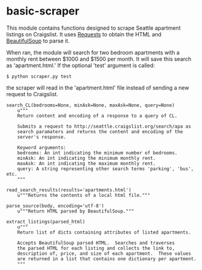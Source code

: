 basic-scraper
=============

This module contains functions designed to scrape Seattle apartment listings on Craigslist.
It uses [Requests](http://docs.python-requests.org/en/latest/) to obtain the HTML and [BeautifulSoup](http://www.crummy.com/software/BeautifulSoup/) to parse it.

When ran, the module will search for two bedroom apartments with a monthly rent between
$1000 and $1500 per month. It will save this search as 'apartment.html.' If the optional 'test' argument is called:

    $ python scraper.py test

the scraper will read in the 'apartment.html' file instead of sending a new request to Craigslist.


    search_CL(bedrooms=None, minAsk=None, maxAsk=None, query=None)
        u"""
        Return content and encoding of a response to a query of CL.

        Submits a request to http://seattle.craigslist.org/search/apa as
        search paramaters and returns the content and encoding of the
        server's response.

        Keyword arguments:
        bedrooms: An int indicating the minimum number of bedrooms.
        minAsk: An int indicating the minimum monthly rent.
        maxAsk: An int indicating the maximum monthly rent.
        query: A string representing other search terms 'parking', 'bus', etc.
        """

    read_search_results(results='apartments.html')
        u"""Returns the contents of a local html file."""

    parse_source(body, encoding='utf-8')
        u"""Return HTML parsed by BeautifulSoup."""

    extract_listings(parsed_html)
        u"""
        Return list of dicts containing attributes of listed apartments.

        Accepts BeautifulSoup parsed HTML.  Searches and traverses
        the parsed HTML for each listing and collects the link to,
        description of, price, and size of each apartment.  These values
        are returned in a list that contains one dictionary per apartment.
        """
